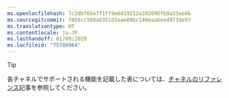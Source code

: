 ```yaml
---
ms.openlocfilehash: 7c2dbf65e7f1ff9e0419212a202896fb9a33ae66
ms.sourcegitcommit: f8b5cc509a6351d3aae89bc146eaabead973de97
ms.translationtype: HT
ms.contentlocale: ja-JP
ms.lasthandoff: 01/09/2020
ms.locfileid: "75789964"
---
```

> [!TIP]
> 各チャネルでサポートされる機能を記載した表については、[チャネルのリファレンス](../bot-service-channels-reference.md)記事を参照してください。 
